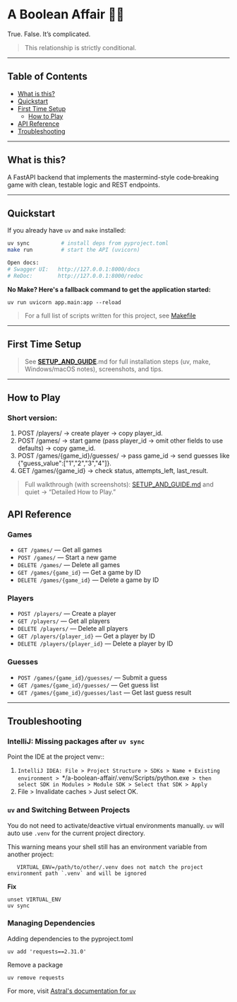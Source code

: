 # A Boolean Affair 💃✨
True. False. It’s complicated.
> This relationship is strictly conditional.

---

## Table of Contents
- [What is this?](#what-is-this)
- [Quickstart](#quickstart)
- [First Time Setup](#first-time-setup)
  - [How to Play](/docs/SETUP_AND_GUIDE.md)
- [API Reference](#api-reference)
- [Troubleshooting](#troubleshooting)

---

## What is this?
A FastAPI backend that implements the mastermind-style code‑breaking game with clean, testable logic and REST endpoints.

---

## Quickstart
If you already have `uv` and `make` installed:

```bash
uv sync          # install deps from pyproject.toml
make run         # start the API (uvicorn)

Open docs:
# Swagger UI:   http://127.0.0.1:8000/docs
# ReDoc:        http://127.0.0.1:8000/redoc
```
**No Make? Here's a fallback command to get the application started:**

    uv run uvicorn app.main:app --reload

> For a full list of scripts written for this project, see [Makefile](/Makefile)
---


## First Time Setup
> See **[SETUP_AND_GUIDE](/docs/SETUP_AND_GUIDE.md)**.md for full installation steps (uv, make, Windows/macOS notes), screenshots, and tips.

---

## **How to Play**

### Short version:
1. POST /players/ → create player →  copy player_id. 
2. POST /games/ → start game (pass player_id → omit other fields to use defaults) → copy game_id. 
3. POST /games/{game_id}/guesses/ → pass game_id → send guesses like {"guess_value":["1","2","3","4"]}. 
4. GET /games/{game_id} → check status, attempts_left, last_result.
>Full walkthrough (with screenshots): [SETUP_AND_GUIDE.md](docs/SETUP_AND_GUIDE.md/#setup--detailed-guide) and quiet → “Detailed How to Play.”

## API Reference

### Games
- `GET /games/` — Get all games
- `POST /games/` — Start a new game
- `DELETE /games/` — Delete all games
- `GET /games/{game_id}` — Get a game by ID
- `DELETE /games/{game_id}` — Delete a game by ID

### Players
- `POST /players/` — Create a player
- `GET /players/` — Get all players
- `DELETE /players/` — Delete all players
- `GET /players/{player_id}` — Get a player by ID
- `DELETE /players/{player_id}` — Delete a player by ID

### Guesses
- `POST /games/{game_id}/guesses/` — Submit a guess
- `GET /games/{game_id}/guesses/` — Get guess list
- `GET /games/{game_id}/guesses/last` — Get last guess result

---

## Troubleshooting

### IntelliJ: Missing packages after `uv sync`
Point the IDE at the project venv::
1. `IntelliJ IDEA: File > Project Structure > SDKs > Name + Existing environment > `*/a-boolean-affair/.venv/Scripts/python.exe` > then select SDK in Modules > Module SDK > Select that SDK > Apply`
2. File > Invalidate caches > Just select OK.

### `uv` and Switching Between Projects
You do not need to activate/deactive virtual environments manually.
`uv` will auto use `.venv` for the current project directory.

This warning means your shell still has an environment variable from another project:
```
   VIRTUAL_ENV=/path/to/other/.venv does not match the project environment path `.venv` and will be ignored
```

**Fix**

```
unset VIRTUAL_ENV
uv sync
```

### Managing Dependencies
Adding dependencies to the pyproject.toml

    uv add 'requests==2.31.0'

Remove a package

    uv remove requests

For more, visit [Astral's documentation for `uv`](https://docs.astral.sh/uv/guides/projects/#creating-a-new-project)
